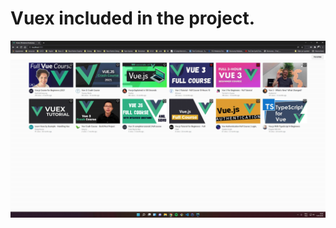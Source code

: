 # Vuex included in the project.

<img  align="middle" width="1080px" alt="GIF" src="pictures/Desktop_Shot_vuex.gif" />